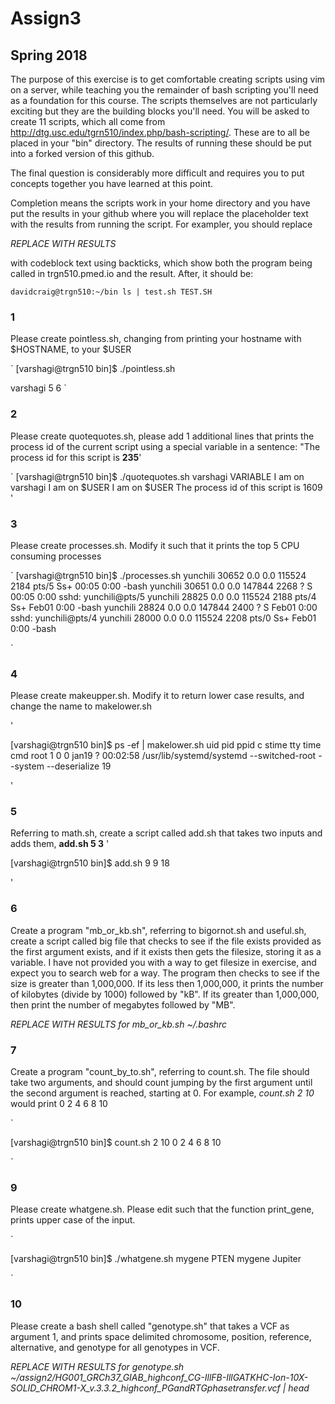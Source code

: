# Assign3
## Spring 2018

The purpose of this exercise is to get comfortable creating scripts using vim on a server, while teaching you the remainder of bash scripting you'll need as a foundation for this course. The scripts themselves are not particularly exciting but they are the building blocks you'll need.  You will be asked to create 11 scripts, which all come from http://dtg.usc.edu/tgrn510/index.php/bash-scripting/.  These are to all be placed in your "bin" directory. The results of running these should be put into a forked version of this github. 

The final question is considerably more difficult and requires you to put concepts together you have learned at this point.

 Completion means the scripts work in your home directory and you have put the results in your github where you will replace the placeholder text with the results from running the script. For exampler, you should replace

*REPLACE WITH RESULTS*

with codeblock text using backticks, which show both the program being called in trgn510.pmed.io and the result.  After, it should be:

`
davidcraig@trgn510:~/bin ls | test.sh
TEST.SH
`

### 1
Please create pointless.sh, changing from printing your hostname with $HOSTNAME, to your $USER

`
[varshagi@trgn510 bin]$ ./pointless.sh

varshagi
5
6
`

### 2
Please create quotequotes.sh, please add 1 additional lines that prints the process id of the current script using a special variable in a sentence: "The process id for this script is **235**'

`
[varshagi@trgn510 bin]$ ./quotequotes.sh
varshagi
VARIABLE
I am on varshagi
I am on $USER
I am on $USER
The process id of this script is 1609
'

### 3
Please create processes.sh.  Modify it such that it prints the top 5 CPU consuming processes

`
[varshagi@trgn510 bin]$ ./processes.sh
yunchili 30652 0.0 0.0 115524 2184 pts/5 Ss+ 00:05 0:00 -bash yunchili 30651 0.0 0.0 147844 2268 ? S 00:05 0:00 sshd: yunchili@pts/5 yunchili 28825 0.0 0.0 115524 2188 pts/4 Ss+ Feb01 0:00 -bash yunchili 28824 0.0 0.0 147844 2400 ? S Feb01 0:00 sshd: yunchili@pts/4 yunchili 28000 0.0 0.0 115524 2208 pts/0 Ss+ Feb01 0:00 -bash

`
### 4
Please create makeupper.sh.  Modify it to return lower case results, and change the name to makelower.sh

'

[varshagi@trgn510 bin]$ ps -ef | makelower.sh
uid        pid  ppid  c stime tty          time cmd
root         1     0  0 jan19 ?        00:02:58 /usr/lib/systemd/systemd --switched-root --system --deserialize 19

'

### 5
Referring to math.sh, create a script called add.sh that takes two inputs and adds them, **add.sh 5 3** 
'

[varshagi@trgn510 bin]$ add.sh 9 9
18

'

### 6
Create a program "mb_or_kb.sh", referring to bigornot.sh and useful.sh, create a script called big file that checks to see if the file exists provided as the first argument exists, and if it exists then gets the filesize, storing it as a variable. I have not provided you with a way to get filesize in exercise, and expect you to search web for a way.  The program then checks to see if the size is greater than 1,000,000.  If its less then 1,000,000, it prints the number of kilobytes (divide by 1000) followed by "kB".  If its greater than 1,000,000, then print the number of megabytes followed by "MB".

*REPLACE WITH RESULTS for mb_or_kb.sh ~/.bashrc*

### 7
Create a program "count_by_to.sh", referring to count.sh.  The file should take two arguments, and should count jumping by the first argument until the second argument is reached, starting at 0.  For example, *count.sh 2 10* would print 0 2 4 6 8 10

`

[varshagi@trgn510 bin]$ count.sh 2 10
0
2
4
6
8
10

`

### 9
Please create whatgene.sh.  Please edit such that the function print_gene, prints upper case of the input.

`

[varshagi@trgn510 bin]$ ./whatgene.sh
mygene PTEN
mygene Jupiter

`

### 10
Please create a bash shell called "genotype.sh" that takes a VCF as argument 1, and prints space delimited chromosome, position, reference, alternative, and genotype for all genotypes in VCF.

*REPLACE WITH RESULTS for genotype.sh ~/assign2/HG001_GRCh37_GIAB_highconf_CG-IllFB-IllGATKHC-Ion-10X-SOLID_CHROM1-X_v.3.3.2_highconf_PGandRTGphasetransfer.vcf | head*
